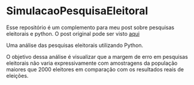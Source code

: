 # SimulacaoPesquisaEleitoral

Esse repositório é um complemento para meu post sobre pesquisas eleitorais e python. O post original pode ser visto [aqui](https://www.itsjohnsnotes.com/single-post/2018/10/27/Pesquisas-Eleitorais-Só-Precisam-de-2000-Pessoas-Pra-Acertar-Uma-Prova-Com-Programação)

Uma análise das pesquisas eleitorais utilizando Python.

O objetivo dessa análise é visualizar que a margem de erro em pesquisas eleitorais não varia expressivamente com amostragens da população maiores que 2000 eleitores em comparação com os resultados reais de eleições.
